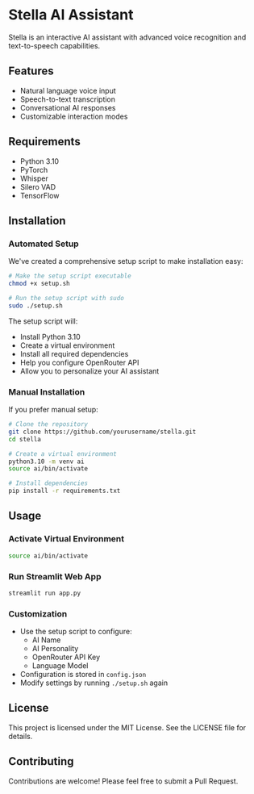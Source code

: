 # Stella AI Assistant

Stella is an interactive AI assistant with advanced voice recognition and text-to-speech capabilities.

## Features

- Natural language voice input
- Speech-to-text transcription
- Conversational AI responses
- Customizable interaction modes

## Requirements

- Python 3.10
- PyTorch
- Whisper
- Silero VAD
- TensorFlow

## Installation

### Automated Setup
We've created a comprehensive setup script to make installation easy:

```bash
# Make the setup script executable
chmod +x setup.sh

# Run the setup script with sudo
sudo ./setup.sh
```

The setup script will:
- Install Python 3.10
- Create a virtual environment
- Install all required dependencies
- Help you configure OpenRouter API
- Allow you to personalize your AI assistant

### Manual Installation
If you prefer manual setup:

```bash
# Clone the repository
git clone https://github.com/yourusername/stella.git
cd stella

# Create a virtual environment
python3.10 -m venv ai
source ai/bin/activate

# Install dependencies
pip install -r requirements.txt
```

## Usage

### Activate Virtual Environment
```bash
source ai/bin/activate
```

### Run Streamlit Web App
```bash
streamlit run app.py
```

### Customization
- Use the setup script to configure:
  - AI Name
  - AI Personality
  - OpenRouter API Key
  - Language Model
- Configuration is stored in `config.json`
- Modify settings by running `./setup.sh` again

## License

This project is licensed under the MIT License. See the LICENSE file for details.

## Contributing

Contributions are welcome! Please feel free to submit a Pull Request.
